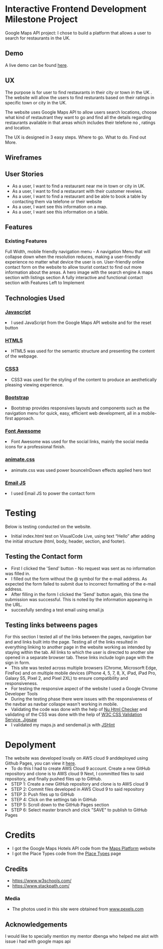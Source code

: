 <h1>Interactive Frontend Development Milestone Project</h1>
Google Maps API project: I chose to build a platform that allows a user to search for restaurants in the UK.


## Demo
A live demo can be found [here](https://rameez1822534.github.io/interactive-milestone/).

<h2>UX</h2>
The purpose is for user to find restaurants in their city or town in the UK . The website will allow the users to find resturants based on their ratings in specific town or city in the UK.

The website uses Google Maps API to allow users search locations, choose what kind of restautrant they want to go and find all the details regarding restaurants available in that areas which
includes their telefone no , ratings and location.


The UX is designed in 3 easy steps. Where to go. What to do. Find out More.

<h2>Wireframes</h2>

<h2>User Stories</h2>
<ul>
<li>As a user, I want to find a restaurant near me in town or city in UK.</li>
<li>As a user, I want to find a restaurant with their customer reveiws.</li>
<li>As a user, I want to find a restaurant and be able to book a table by contacting them via telefone or their website</li>
<li>As a user, I want see this information on a map.</li>
<li>As a user, I want see this information on a table.</li>
</ul>
<h2>Features</h2>
<h3>Existing Features</h3>
Full Width, mobile friendly navigation menu - A navigation Menu that will collapse down when the resolution reduces, making a user-friendly experience no matter what device the user is on.
User-friendly online contact form on the website to allow tourist contact to find out more information about the areas.
A hero image with the search engine 
A maps section with listings section 
A fully interactive and functional contact section with  
Features Left to Implement

<h2>Technologies Used</h2>
<h3><a href="https://developer.mozilla.org/en-US/docs/Web/JavaScript">Javascript</a></h3>
<li>I used JavaScript from the Google Maps API website and for the reset button</li>
<h3><a href="https://en.wikipedia.org/wiki/HTML5">HTML5</h3></a>
<li>HTML5 was used for the semantic structure and presenting the content of the webpage.</li>
<h3><a href="https://developer.mozilla.org/en-US/docs/Web/CSS/CSS3">CSS3</h3></a>
<li>CSS3 was used for the styling of the content to produce an aesthetically pleasing viewing experience.</li>
<h3><a href="https://getbootstrap.com/">Bootstrap</h3></a>
<li>Bootstrap provides responsives layouts and components such as the navigation menu for quick, easy, efficient web development, all in a mobile-first approach.</li>
<h3><a href="https://fontawesome.com/">Font Awesome</h3></a>
<li>Font Awesome was used for the social links, mainly the social media icons for a professional finish.</li>
<h3><a href="https://daneden.github.io/animate.css/">animate.css</h3></a>
<li>animate.css was used power bounceInDown effects applied hero text</li>
<h3><a href="https://www.emailjs.com/">Email JS</h3></a>
<li>I used Email JS to power the contact form</li>

<h1>Testing</h1>

Below is testing conducted on the website.

 <li>Initial index.html test on VisualCode Live, using text “Hello” after adding the initial structure (html, body, header, section, and footer). </li>
 
<h2>Testing the Contact form</h2>
<li>First I clicked the 'Send' button - No request was sent as no information was filled in.</li>
<li>I filled out the form without the @ symbol for the e-mail address. As expected the form failed to submit due to incorrect formatting of the e-mail address.</li>
<li>After filling in the form I clicked the 'Send' button again, this time the submission was successful. This is noted by the information appearing in the URL.</li>
<li>succesfully sending a test email using email.js</li>
 
<h2>Testing links betweens pages</h2>
For this section I tested all of the links between the pages, navigation bar and and links built into the page. Testing all of the links resulted in everything linking to another page in the website working as intended by staying within the tab.
All links to which the user is directed to another site opened in a separate browser tab. These links include login page with the sign in form.

<li>This site was tested across multiple browsers (Chrome, Microsorft Edge, FireFox) and on multiple mobile devices (iPhone 4, 5, 7, 8, X, iPad, iPad Pro, Galaxy S5, Pixel 2, and Pixel 2XL) to ensure compatibility and responsiveness.  </li>
<li>For testing the responsive aspect of the website I used a Google Chrome Developer Tools</li>
<li>During the testing phase there were issues with the responsiveness of the navbar as navbar collaspe wasn't working in mobile.</li>
<li>Validating the code was done with the help of <a href="https://validator.w3.org/nu/#textarea">Nu Html Checker</a> and validating of the CSS was done with the help of <a href="https://jigsaw.w3.org/css-validator/">W3C CSS Validation Service, Jigsaw</a></li>
<li>I validated my maps.js and sendemail.js with <a href="https://jshint.com/">JSHint</a></li>

<h1>Depolyment</h1>
The website was developed lovally on AWS cloud 9 anddeployed using Github Pages, you can view it <a href="https://tobinwebdesign.github.io/Interactive-Frontend-Development-Milestone-Project/">here</a>.
<li>To do this I had to create AWS Cloud 9 account.
Create a new GitHub repository and clone is to AWS cloud 9 Next, I committed files to said repository, and finally pushed files up to GitHub.</li>
<li>STEP 1: Create a new GitHub repository and clone is to AWS cloud 9</li>
<li>STEP 2: Commit files developed in AWS Cloud 9 to said repository </li>
<li>STEP 3: Push files up to GitHub  </li>
<li>STEP 4: Click on the settings tab in GitHub</li>
<li>STEP 5: Scroll down to the GitHub Pages section</li>
<li>STEP 6: Select master branch and click "SAVE" to publish to GitHub Pages</li>
<h1>Credits</h1>
<ul>
<li>I got the Google Maps Hotels API code from the <a href="https://developers.google.com/maps/documentation/javascript/examples/places-autocomplete-hotelsearch" rel="nofollow">Maps Platform</a> website</li>
<li>I got the Place Types code from the <a href="https://developers.google.com/places/supported_types" rel="nofollow">Place Types</a> page</li>
</ul>

## Credits
- https://www.w3schools.com/
- https://www.stackpath.com/

### Media
- The photos used in this site were obtained from www.pexels.com

<h2>Acknowledgements</h2>

<P>I would like to specially mention my mentor dbenga who helped me alot with issue i had with google maps api  </P>
